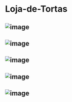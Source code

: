 # Loja-de-Tortas
![image](https://github.com/Albericoeduardo/Loja-de-Tortas/assets/115420259/09ca3e64-9005-430f-9739-4133b7ddafbb)
--
![image](https://github.com/Albericoeduardo/Loja-de-Tortas/assets/115420259/6ebe5490-be9e-4f87-8d6b-8864ecbb8bd6)
--
![image](https://github.com/Albericoeduardo/Loja-de-Tortas/assets/115420259/9b7f40b9-d725-4a53-9e84-4c7d35f6e384)
--
![image](https://github.com/Albericoeduardo/Loja-de-Tortas/assets/115420259/fbb57b3b-cfc8-48f4-a92c-a73c1d7a34b3)
--
![image](https://github.com/Albericoeduardo/Loja-de-Tortas/assets/115420259/93965d9f-7a4a-432b-ad0d-04e67f489a86)
--
